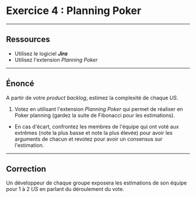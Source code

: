 # Exercice 4 : Planning Poker

---

## Ressources

- Utilisez le logiciel ***Jira***
- Utilisez l'extension *Planning Poker*

---

## Énoncé

A partir de votre *product backlog*, estimez la complexité de chaque *US*.

1. Votez en utilisant l'extension *Planning Poker* qui permet de réaliser en Poker planning (gardez la suite de Fibonacci pour les estimations).
- En cas d'écart, confrontez les membres de l'équipe qui ont voté aux extrêmes (note la plus basse et note la plus élevée) pour avoir les arguments de chacun et revotez pour avoir un consensus sur l'estimation.

---

## Correction

Un développeur de chaque groupe exposera les estimations de son équipe pour 1 à 2 *US* en parlant du déroulement du vote.

